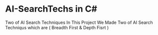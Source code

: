 # AI-SearchTechs in C#
Two of AI Search Techniques 
In This Project We Made Two of AI Search Techniqus which are ( Breadth First & Depth Fisrt )
